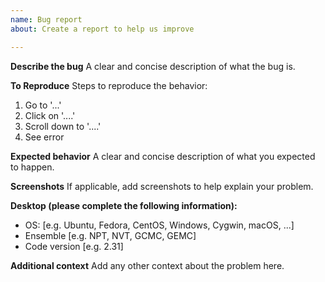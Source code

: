 ```yaml
---
name: Bug report
about: Create a report to help us improve

---
```


**Describe the bug**
A clear and concise description of what the bug is.

**To Reproduce**
Steps to reproduce the behavior:
1. Go to '...'
2. Click on '....'
3. Scroll down to '....'
4. See error

**Expected behavior**
A clear and concise description of what you expected to happen.

**Screenshots**
If applicable, add screenshots to help explain your problem.

**Desktop (please complete the following information):**
 - OS: [e.g. Ubuntu, Fedora, CentOS, Windows, Cygwin, macOS, ...]
 - Ensemble [e.g. NPT, NVT, GCMC, GEMC]
 - Code version [e.g. 2.31]

**Additional context**
Add any other context about the problem here.
